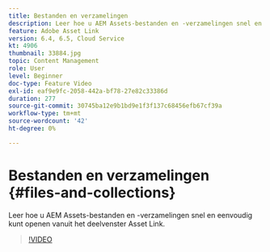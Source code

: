 ```yaml
---
title: Bestanden en verzamelingen
description: Leer hoe u AEM Assets-bestanden en -verzamelingen snel en eenvoudig kunt openen vanuit het deelvenster Asset Link.
feature: Adobe Asset Link
version: 6.4, 6.5, Cloud Service
kt: 4906
thumbnail: 33884.jpg
topic: Content Management
role: User
level: Beginner
doc-type: Feature Video
exl-id: eaf9e9fc-2058-442a-bf78-27e82c33386d
duration: 277
source-git-commit: 30745ba12e9b1bd9e1f3f137c68456efb67cf39a
workflow-type: tm+mt
source-wordcount: '42'
ht-degree: 0%

---
```


# Bestanden en verzamelingen {#files-and-collections}

Leer hoe u AEM Assets-bestanden en -verzamelingen snel en eenvoudig kunt openen vanuit het deelvenster Asset Link.

>[!VIDEO](https://video.tv.adobe.com/v/33884?quality=12&learn=on)


